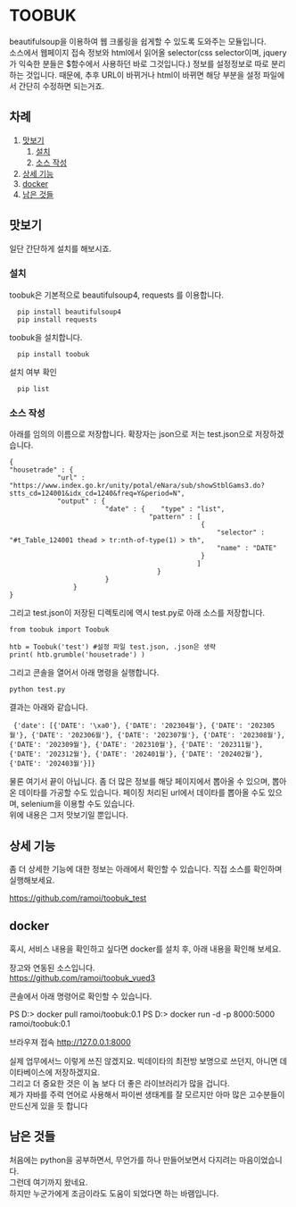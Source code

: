 # TOOBUK
beautifulsoup을 이용하여 웹 크롤링을 쉽게할 수 있도록 도와주는 모듈입니다.  
소스에서 웹페이지 접속 정보와 html에서 읽어올 selector(css selector이며, jquery가 익숙한 분들은 $함수에서 사용하던 바로 그것입니다.) 정보를 설정정보로 따로 분리하는 것입니다.
때문에, 추후 URL이 바뀌거나 html이 바뀌면 해당 부분을 설정 파일에서 간단히 수정하면 되는거죠.

## 차례
1. [맛보기](#맛보기)
   1. [설치](#설치)
   1. [소스 작성](#소스-작성)
1. [상세 기능](#상세-기능)
1. [docker](#docker)
1. [남은 것들](#남은-것들)


## 맛보기 
   일단 간단하게 설치를 해보시죠.  

   ### 설치

toobuk은 기본적으로 beautifulsoup4, requests 를 이용합니다.   

      pip install beautifulsoup4  
      pip install requests

toobuk을 설치합니다.
      
      pip install toobuk

설치 여부 확인  

      pip list  

   ### 소스 작성
   아래를 임의의 이름으로 저장합니다. 확장자는 json으로 
   저는 test.json으로 저장하겠습니다.

    {
    "housetrade" : {
                "url" : "https://www.index.go.kr/unity/potal/eNara/sub/showStblGams3.do?stts_cd=124001&idx_cd=1240&freq=Y&period=N",
                "output" : {
                            "date" : {    "type" : "list",
                                       "pattern" : [ 
                                                    {
                                                        "selector" : "#t_Table_124001 thead > tr:nth-of-type(1) > th",
                                                        "name" : "DATE"
                                                    }
                                                   ]
                                         }
                            }
                    }
    }

그리고 test.json이 저장된 디렉토리에 역시 test.py로 아래 소스를 저장합니다.

    from toobuk import Toobuk

    htb = Toobuk('test') #설정 파일 test.json, .json은 생략
    print( htb.grumble('housetrade') ) 

그리고 콘솔을 열어서 아래 명령을 실행합니다.

    python test.py

결과는 아래와 같습니다.

     {'date': [{'DATE': '\xa0'}, {'DATE': '202304월'}, {'DATE': '202305월'}, {'DATE': '202306월'}, {'DATE': '202307월'}, {'DATE': '202308월'}, {'DATE': '202309월'}, {'DATE': '202310월'}, {'DATE': '202311월'}, {'DATE': '202312월'}, {'DATE': '202401월'}, {'DATE': '202402월'}, {'DATE': '202403월'}]}

물론 여기서 끝이 아닙니다. 좀 더 많은 정보를 해당 페이지에서 뽑아올 수 있으며, 뽑아온 데이타를 가공할 수도 있습니다.
페이징 처리된 url에서 데이타를 뽑아올 수도 있으며, selenium을 이용할 수도 있습니다.  
위에 내용은 그저 맛보기일 뿐입니다.

## 상세 기능
좀 더 상세한 기능에 대한 정보는 아래에서 확인할 수 있습니다. 직접 소스를 확인하며 실행해보세요.  

https://github.com/ramoi/toobuk_test

## docker
혹시, 서비스 내용을 확인하고 싶다면 docker를 설치 후, 아래 내용을 확인해 보세요.  

장고와 연동된 소스입니다.    
https://github.com/ramoi/toobuk_vued3 

콘솔에서 아래 명령어로 확인할 수 있습니다.

PS D:\> docker pull ramoi/toobuk:0.1 
PS D:\> docker run -d -p 8000:5000 ramoi/toobuk:0.1

브라우져 접속 
http://127.0.0.1:8000


실제 업무에서느 이렇게 쓰진 않겠지요. 빅데이타의 최전방 보명으로 쓰던지, 아니면 데이타베이스에 저장하겠지요.  
그리고 더 중요한 것은 이 놈 보다 더 좋은 라이브러리가 많을 겁니다.  
제가 자바를 주력 언어로 사용해서 파이썬 생태계를 잘 모르지만 아마 많은 고수분들이 만드신게 있을 듯 합니다

## 남은 것들
처음에는 python을 공부하면서, 무언가를 하나 만들어보면서 다지려는 마음이었습니다.  
그런데 여기까지 왔네요.  
하지만 누군가에게 조금이라도 도움이 되었다면 하는 바램입니다.

